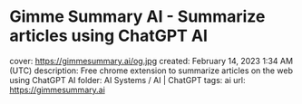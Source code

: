 # Gimme Summary AI - Summarize articles using ChatGPT AI

cover: https://gimmesummary.ai/og.jpg
created: February 14, 2023 1:34 AM (UTC)
description: Free chrome extension to summarize articles on the web using ChatGPT AI
folder: AI Systems / AI | ChatGPT
tags: ai
url: https://gimmesummary.ai